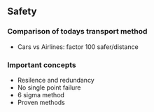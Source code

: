 ## Safety

### Comparison of todays transport method
- Cars vs Airlines: factor 100 safer/distance

### Important concepts

- Resilence and redundancy
- No single point failure
- 6 sigma method
- Proven methods
  
  